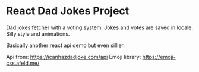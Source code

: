 # React Dad Jokes Project

Dad jokes fetcher with a voting system.
Jokes and votes are saved in locale. Silly style and animations.

Basically another react api demo but even sillier.

Api from: https://icanhazdadjoke.com/api
Emoji library: https://emoji-css.afeld.me/
